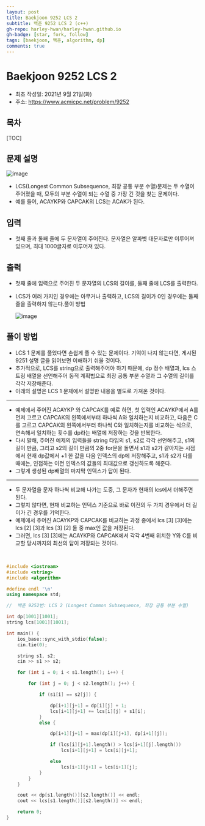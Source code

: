 ```yaml
---
layout: post
title: Baekjoon 9252 LCS 2
subtitle: 백준 9252 LCS 2 (c++)
gh-repo: harley-hwan/harley-hwan.github.io
gh-badge: [star, fork, follow]
tags: [baekjoon, 백준, algorithm, dp]
comments: true
---
```


# Baekjoon 9252 LCS 2

- 최초 작성일: 2021년 9월 21일(화)
- 주소: <https://www.acmicpc.net/problem/9252>

## 목차
[TOC]

## 문제 설명
![image](https://user-images.githubusercontent.com/68185569/134118766-440af545-2f12-4406-9645-f6ba29f8fb0d.png)

- LCS(Longest Common Subsequence, 최장 공통 부분 수열)문제는 두 수열이 주어졌을 때, 모두의 부분 수열이 되는 수열 중 가장 긴 것을 찾는 문제이다.
- 예를 들어, ACAYKP와 CAPCAK의 LCS는 ACAK가 된다.

## 입력
- 첫째 줄과 둘째 줄에 두 문자열이 주어진다. 문자열은 알파벳 대문자로만 이루어져 있으며, 최대 1000글자로 이루어져 있다.

## 출력

- 첫째 줄에 입력으로 주어진 두 문자열의 LCS의 길이를, 둘째 줄에 LCS를 출력한다.
- LCS가 여러 가지인 경우에는 아무거나 출력하고, LCS의 길이가 0인 경우에는 둘째 줄을 출력하지 않는다.풀이 방법

  ![image](https://user-images.githubusercontent.com/68185569/134118803-d085a620-c3e8-4a7c-ae34-cc1e2fa33cab.png)


## 풀이 방법

- LCS 1 문제를 풀었다면 손쉽게 풀 수 있는 문제이다. 기억이 나지 않는다면, 게시된 9251 설명 글을 읽어보면 이해하기 쉬울 것이다.
- 추가적으로, LCS를 string으로 출력해주어야 하기 때문에, dp 정수 배열과, lcs 스트링 배열을 선언해주어 동적 계획법으로 최장 공통 부분 수열과 그 수열의 길이를 각각 저장해준다.
- 아래의 설명은 LCS 1 문제에서 설명한 내용을 별도로 가져온 것이다.

---

+ 예제에서 주어진 ACAYKP 와 CAPCAK를 예로 하면,  첫 입력인 ACAYKP에서 A를 먼저 고르고 CAPCAK의 왼쪽에서부터 하나씩 A와 일치하는지 비교하고, 다음은 C를 고르고 CAPCAK의 왼쪽에서부터 하나씩 C와 일치하는지를 비교하는 식으로, 연속해서 일치하는 횟수를 dp라는 배열에 저장하는 것을 반복한다.
+ 다시 말해, 주어진 예제의 입력들을 string 타입의 s1, s2로 각각 선언해주고, s1의 길이 만큼, 그리고 s2의 길이 만큼의 2중 for문을 돌면서 s1과 s2가 같아지는 시점에서 현재 dp값에서 +1 한 값을 다음 인덱스의 dp에 저장해주고, s1과 s2가 다를 때에는, 인접하는 이전 인덱스의 값들의 최대값으로 갱신하도록 해준다.
+ 그렇게 생성된 dp배열의 마지막 인덱스가 답이 된다.

---

+ 두 문자열을 문자 하나씩 비교해 나가는 도중, 그 문자가 현재의 lcs에서 더해주면 된다.
+ 그렇지 않다면, 현재 비교하는 인덱스 기준으로 바로 이전의 두 가지 경우에서 더 길이가 긴 경우를 기억한다.
+ 예제에서 주어진 ACAYKP와 CAPCAK를 비교하는 과정 중에서 lcs [3] [3]에는 lcs [2] [3]과 lcs [3] [2] 둘 중 max인 값을 저장된다.
+ 그러면, lcs [3] [3]에는 ACAYKP와 CAPCAK에서 각각 4번째 위치한 Y와 C를 비교할 당시까지의 최선의 답이 저장되는 것이다.

​	


```c++
#include <iostream>
#include <string>
#include <algorithm>

#define endl '\n'
using namespace std;

//  백준 9252번: LCS 2 (Longest Common Subsequence, 최장 공통 부분 수열)

int dp[1001][1001];
string lcs[1001][1001];

int main() {
    ios_base::sync_with_stdio(false);
    cin.tie(0);

    string s1, s2;
    cin >> s1 >> s2;

    for (int i = 0; i < s1.length(); i++) {

        for (int j = 0; j < s2.length(); j++) {

            if (s1[i] == s2[j]) {

                dp[i+1][j+1] = dp[i][j] + 1;
                lcs[i+1][j+1] += lcs[i][j] + s1[i];
            }
            else {

                dp[i+1][j+1] = max(dp[i][j+1], dp[i+1][j]);

                if (lcs[i][j+1].length() > lcs[i+1][j].length())
                    lcs[i+1][j+1] = lcs[i][j+1];

                else
                    lcs[i+1][j+1] = lcs[i+1][j];
            }
        }
    }

    cout << dp[s1.length()][s2.length()] << endl;
    cout << lcs[s1.length()][s2.length()] << endl;

    return 0;
}
```

